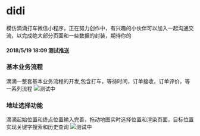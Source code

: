 # didi
模仿滴滴打车微信小程序，正在努力创作中，有兴趣的小伙伴可以加入一起沟通交流，以完成绝大部分页面和一些数据的封装，期待你的
#### 2018/5/19 18:09 测试推送
### 基本业务流程
滴滴一整套基本业务流程的开发,包含打车，等待时间，订单接收，订单评价，等一系列流程
![测试中](https://github.com/WsmDyj/didi/blob/master/images/GIF3.gif)
### 地址选择功能
滴滴起始位置和终点位置输入完善，拖动地图实时选择位置和渲染页面，目标位置实现关键字搜索和历史查询
![测试中](https://github.com/WsmDyj/didi/blob/master/images/START-END.gif)
